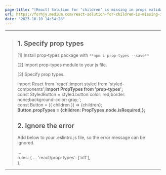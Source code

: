 ```yaml
---
page-title: "[React] Solution for ‘children’ is missing in props validation eslint(react/prop-types) - forhjy - Medium"
url: https://forhjy.medium.com/react-solution-for-children-is-missing-in-props-validation-eslint-react-prop-types-2e11bc6043c7
date: "2023-10-10 14:54:28"
---
```

---

> ## 1\. Specify prop types
> 
> \[1\] Install prop-types package with `**npm i prop-types --save**`
> 
> \[2\] Import prop-types module to your js file.
> 
> \[3\] Specify prop types.
> 
> import React from 'react';import styled from 'styled-components';**import PropTypes from 'prop-types';**  
> const StyledButton = styled.button\`color: red;border: none;background-color: gray;\`;  
> const Button = ({ children }) => <StyledButton>{children}</StyledButton>;  
> **Button.propTypes = {****children: PropTypes.node.isRequired,****};**
> 
> ## 2\. Ignore the error
> 
> Add below to your .eslintrc.js file, so the error message can be ignored.
> 
> ...  
> rules: { ... 'react/prop-types': \['off'\],   
> },
---